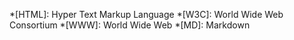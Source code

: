 *[HTML]: Hyper Text Markup Language
*[W3C]: World Wide Web Consortium
*[WWW]: World Wide Web
*[MD]: Markdown
